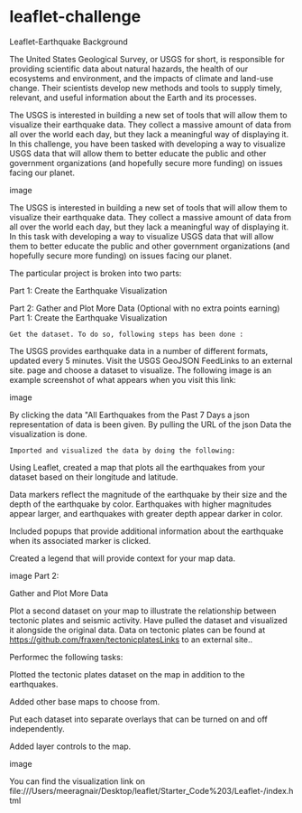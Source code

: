 # leaflet-challenge

Leaflet-Earthquake
Background

The United States Geological Survey, or USGS for short, is responsible for providing scientific data about natural hazards, the health of our ecosystems and environment, and the impacts of climate and land-use change. Their scientists develop new methods and tools to supply timely, relevant, and useful information about the Earth and its processes.

The USGS is interested in building a new set of tools that will allow them to visualize their earthquake data. They collect a massive amount of data from all over the world each day, but they lack a meaningful way of displaying it. In this challenge, you have been tasked with developing a way to visualize USGS data that will allow them to better educate the public and other government organizations (and hopefully secure more funding) on issues facing our planet.

image

The USGS is interested in building a new set of tools that will allow them to visualize their earthquake data. They collect a massive amount of data from all over the world each day, but they lack a meaningful way of displaying it. In this task with developing a way to visualize USGS data that will allow them to better educate the public and other government organizations (and hopefully secure more funding) on issues facing our planet.

The particular project is broken into two parts:

Part 1: Create the Earthquake Visualization

Part 2: Gather and Plot More Data (Optional with no extra points earning)
Part 1: Create the Earthquake Visualization

    Get the dataset. To do so, following steps has been done :

The USGS provides earthquake data in a number of different formats, updated every 5 minutes. Visit the USGS GeoJSON FeedLinks to an external site. page and choose a dataset to visualize. The following image is an example screenshot of what appears when you visit this link:

image

By clicking the data "All Earthquakes from the Past 7 Days a json representation of data is been given. By pulling the URL of the json Data the visualization is done.

    Imported and visualized the data by doing the following:

Using Leaflet, created a map that plots all the earthquakes from your dataset based on their longitude and latitude.

Data markers reflect the magnitude of the earthquake by their size and the depth of the earthquake by color. Earthquakes with higher magnitudes appear larger, and earthquakes with greater depth appear darker in color.

Included popups that provide additional information about the earthquake when its associated marker is clicked.

Created a legend that will provide context for your map data.

image
Part 2:

Gather and Plot More Data

Plot a second dataset on your map to illustrate the relationship between tectonic plates and seismic activity. Have pulled the dataset and visualized it alongside the original data. Data on tectonic plates can be found at https://github.com/fraxen/tectonicplatesLinks to an external site..

Performec the following tasks:

Plotted the tectonic plates dataset on the map in addition to the earthquakes.

Added other base maps to choose from.

Put each dataset into separate overlays that can be turned on and off independently.

Added layer controls to the map.

image

You can find the visualization link on file:///Users/meeragnair/Desktop/leaflet/Starter_Code%203/Leaflet-/index.html